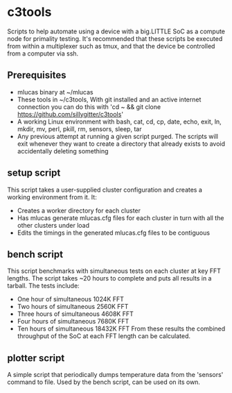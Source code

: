 # c3tools
Scripts to help automate using a device with a big.LITTLE SoC as a compute node for primality testing. It's recommended that these scripts be executed from within a multiplexer such as tmux, and that the device be controlled from a computer via ssh.

## Prerequisites
* mlucas binary at ~/mlucas
* These tools in ~/c3tools, With git installed and an active internet connection you can do this with 'cd ~ && git clone https://github.com/sillygitter/c3tools'
* A working Linux environment with bash, cat, cd, cp, date, echo, exit, ln, mkdir, mv, perl, pkill, rm, sensors, sleep, tar
* Any previous attempt at running a given script purged. The scripts will exit whenever they want to create a directory that already exists to avoid accidentally deleting something

## setup script
This script takes a user-supplied cluster configuration and creates a working environment from it. It:
* Creates a worker directory for each cluster
* Has mlucas generate mlucas.cfg files for each cluster in turn with all the other clusters under load
* Edits the timings in the generated mlucas.cfg files to be contiguous

## bench script
This script benchmarks with simultaneous tests on each cluster at key FFT lengths. The script takes ~20 hours to complete and puts all results in a tarball. The tests include:
* One hour of simultaneous 1024K FFT
* Two hours of simultaneous 2560K FFT
* Three hours of simultaneous 4608K FFT
* Four hours of simultaneous 7680K FFT
* Ten hours of simultaneous 18432K FFT
From these results the combined throughput of the SoC at each FFT length can be calculated.

## plotter script
A simple script that periodically dumps temperature data from the 'sensors' command to file. Used by the bench script, can be used on its own.
